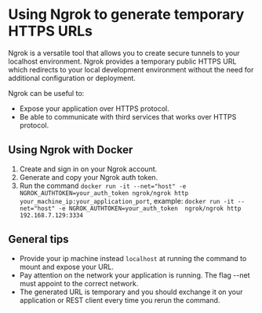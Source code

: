 # Using Ngrok to generate temporary HTTPS URLs

Ngrok is a versatile tool that allows you to create secure tunnels to your localhost environment.  Ngrok provides a temporary public HTTPS URL which redirects to your local development environment without the need for additional configuration or deployment.

Ngrok can be useful to:
- Expose your application over HTTPS protocol.
- Be able to communicate with third services that works over HTTPS protocol.

## Using Ngrok with Docker

1. Create and sign in on your Ngrok account.
2. Generate and copy your Ngrok auth token.
3. Run the command `docker run -it --net="host" -e NGROK_AUTHTOKEN=your_auth_token ngrok/ngrok http your_machine_ip:your_application_port`, example: `docker run -it --net="host" -e NGROK_AUTHTOKEN=your_auth_token  ngrok/ngrok http 192.168.7.129:3334`

## General tips
- Provide your ip machine instead `localhost` at running the command to mount and expose your URL.
- Pay attention on the network your application is running. The flag --net must appoint to the correct network.
- The generated URL is temporary and you should exchange it on your application or REST client every time you rerun the command.